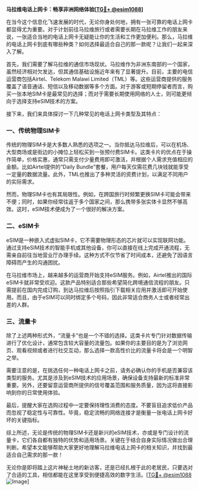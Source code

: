 **马拉维电话上网卡：畅享非洲网络体验[[TG💪+ @esim1088](https://t.me/s/esim1088)]**

在当今这个信息化飞速发展的时代，无论你身处何地，拥有一张可靠的电话上网卡都显得尤为重要。对于计划前往马拉维旅行或者需要长期在马拉维工作的朋友来说，一张适合当地的电话上网卡无疑能让你的生活和工作更加便利。那么，马拉维的电话上网卡到底有哪些种类？如何选择最适合自己的那一款呢？让我们一起来深入了解。

首先，我们需要了解马拉维的通信市场现状。马拉维作为非洲东南部的一个国家，虽然经济相对欠发达，但其通信基础设施近年来有了显著提升。目前，主要的电信运营商包括Airtel、Telekom Malawi Limited（TML）等。这些运营商提供的服务覆盖了语音通话、短信以及移动数据等多个方面。对于游客或短期停留者而言，购买一张本地SIM卡是最常见的选择；而对于需要长期使用网络的人士，则可能更倾向于选择支持eSIM技术的方案。

接下来，我们来具体探讨一下几种常见的电话上网卡类型及其特点：

### 一、传统物理SIM卡

传统的物理SIM卡是大多数人熟悉的选项之一。当你抵达马拉维后，可以在机场、大型商场或是街边的小摊位上轻松买到一张预付费SIM卡。这类卡片的优点在于操作简单，价格实惠，通常只需支付少量费用即可激活，并根据个人需求充值相应的金额。比如Airtel提供的“Daily Bundle”套餐，用户每天仅需花费几块钱就能享受一定量的数据流量。此外，TML也推出了多种灵活的资费计划，以满足不同用户的实际需求。

然而，物理SIM卡也有其局限性。例如，在跨国旅行时频繁更换SIM卡可能会带来不便；同时，如果你经常往返于多个国家之间，那么携带多张实体卡显然不够高效。这时，eSIM技术便成为了一个很好的解决方案。

### 二、eSIM卡

eSIM是一种嵌入式虚拟SIM卡，它不需要物理形态的芯片就可以实现联网功能。通过支持eSIM技术的智能手机或其他设备，你可以直接在线上完成开通流程，无需亲自前往当地营业厅办理手续。这种方式不仅节省了时间成本，还避免了因语言障碍而产生的沟通困扰。

在马拉维市场上，越来越多的运营商开始支持eSIM服务。例如，Airtel推出的国际eSIM卡就非常受欢迎。这款产品特别适合那些希望简化跨境通信流程的朋友。只需提前在国内完成订购，到达马拉维后按照指引下载相关应用并激活即可开始使用。而且，由于eSIM可以同时绑定多个号码，因此非常适合商务人士或者经常出差的人群。

### 三、流量卡

除了上述两种形式外，“流量卡”也是一个不错的选择。这类卡片专门针对数据传输进行了优化设计，通常包含较大容量的流量包。如果你的主要目的是为了浏览网页、观看视频或者进行社交互动，那么选择一款高性价比的流量卡将会是一个明智之举。

需要注意的是，在挑选任何一种电话上网卡之前，请务必确认你的手机是否兼容该类型的服务。尤其是涉及到eSIM技术的应用场景，确保设备支持最新的标准非常重要。另外，还要留意运营商所提供的信号覆盖范围和服务质量，因为这将直接影响到你的日常使用体验。

最后，提醒大家在选购过程中一定要保持理性消费的态度。不要盲目追求低价产品而忽视了稳定性与可靠性。毕竟，稳定流畅的网络连接才是衡量一张电话上网卡好坏的关键指标。

综上所述，无论是传统的物理SIM卡还是新兴的eSIM技术，亦或是专门设计的流量卡，它们各自都有独特的优势和适用场景。关键在于结合自身实际情况做出合理判断。希望本文能够帮助大家更好地理解马拉维电话上网卡的相关知识，并找到最适合自己需求的那一款！

无论你是即将踏上这片神秘土地的新访客，还是已经扎根于此的老居民，只要选对了合适的工具，相信都能在这里享受到便捷高效的数字生活。[[TG💪+ @esim1088](https://t.me/s/esim1088) ![Image](https://i.postimg.cc/4NQfJmqS/Snipaste-2025-05-13-00-14-12.png)]
